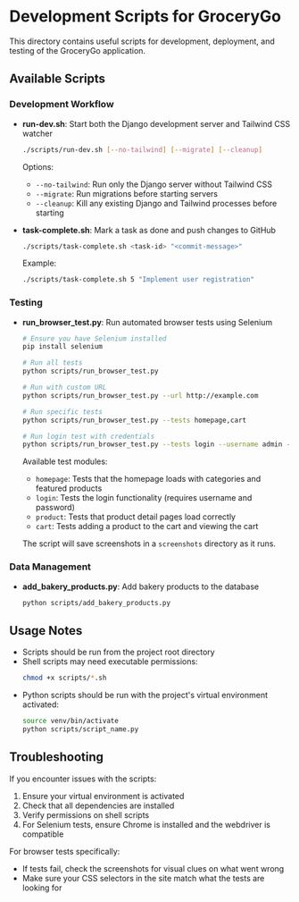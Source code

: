 # Development Scripts for GroceryGo

This directory contains useful scripts for development, deployment, and testing of the GroceryGo application.

## Available Scripts

### Development Workflow

- **run-dev.sh**: Start both the Django development server and Tailwind CSS watcher
  ```bash
  ./scripts/run-dev.sh [--no-tailwind] [--migrate] [--cleanup]
  ```
  Options:
  - `--no-tailwind`: Run only the Django server without Tailwind CSS
  - `--migrate`: Run migrations before starting servers
  - `--cleanup`: Kill any existing Django and Tailwind processes before starting

- **task-complete.sh**: Mark a task as done and push changes to GitHub
  ```bash
  ./scripts/task-complete.sh <task-id> "<commit-message>"
  ```
  Example:
  ```bash
  ./scripts/task-complete.sh 5 "Implement user registration"
  ```

### Testing

- **run_browser_test.py**: Run automated browser tests using Selenium
  ```bash
  # Ensure you have Selenium installed
  pip install selenium
  
  # Run all tests
  python scripts/run_browser_test.py
  
  # Run with custom URL
  python scripts/run_browser_test.py --url http://example.com
  
  # Run specific tests
  python scripts/run_browser_test.py --tests homepage,cart
  
  # Run login test with credentials
  python scripts/run_browser_test.py --tests login --username admin --password password
  ```
  
  Available test modules:
  - `homepage`: Tests that the homepage loads with categories and featured products
  - `login`: Tests the login functionality (requires username and password)
  - `product`: Tests that product detail pages load correctly
  - `cart`: Tests adding a product to the cart and viewing the cart

  The script will save screenshots in a `screenshots` directory as it runs.

### Data Management

- **add_bakery_products.py**: Add bakery products to the database
  ```bash
  python scripts/add_bakery_products.py
  ```

## Usage Notes

- Scripts should be run from the project root directory
- Shell scripts may need executable permissions:
  ```bash
  chmod +x scripts/*.sh
  ```
- Python scripts should be run with the project's virtual environment activated:
  ```bash
  source venv/bin/activate
  python scripts/script_name.py
  ```

## Troubleshooting

If you encounter issues with the scripts:

1. Ensure your virtual environment is activated
2. Check that all dependencies are installed
3. Verify permissions on shell scripts
4. For Selenium tests, ensure Chrome is installed and the webdriver is compatible

For browser tests specifically:
- If tests fail, check the screenshots for visual clues on what went wrong
- Make sure your CSS selectors in the site match what the tests are looking for 